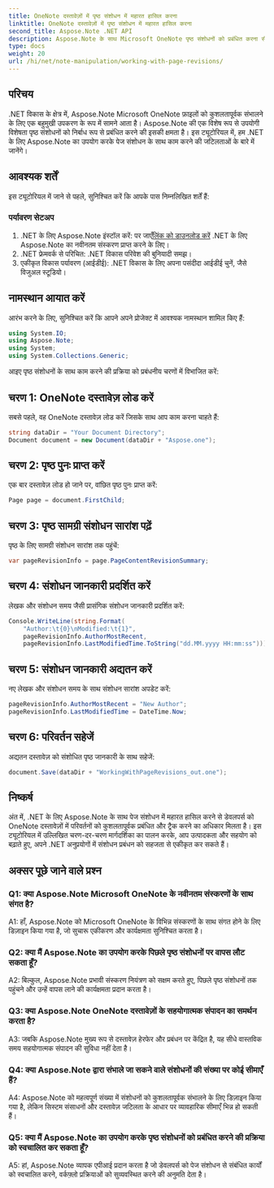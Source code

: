 ```yaml
---
title: OneNote दस्तावेज़ों में पृष्ठ संशोधन में महारत हासिल करना
linktitle: OneNote दस्तावेज़ों में पृष्ठ संशोधन में महारत हासिल करना
second_title: Aspose.Note .NET API
description: Aspose.Note के साथ Microsoft OneNote पृष्ठ संशोधनों को प्रबंधित करना सीखें। आपके .NET अनुप्रयोगों में निर्बाध एकीकरण और संस्करण नियंत्रण के लिए चरण-दर-चरण मार्गदर्शिका।
type: docs
weight: 20
url: /hi/net/note-manipulation/working-with-page-revisions/
---
```

## परिचय

.NET विकास के क्षेत्र में, Aspose.Note Microsoft OneNote फ़ाइलों को कुशलतापूर्वक संभालने के लिए एक बहुमुखी उपकरण के रूप में सामने आता है। Aspose.Note की एक विशेष रूप से उपयोगी विशेषता पृष्ठ संशोधनों को निर्बाध रूप से प्रबंधित करने की इसकी क्षमता है। इस ट्यूटोरियल में, हम .NET के लिए Aspose.Note का उपयोग करके पेज संशोधन के साथ काम करने की जटिलताओं के बारे में जानेंगे।

## आवश्यक शर्तें

इस ट्यूटोरियल में जाने से पहले, सुनिश्चित करें कि आपके पास निम्नलिखित शर्तें हैं:

### पर्यावरण सेटअप

1.  .NET के लिए Aspose.Note इंस्टॉल करें: पर जाएँ[लिंक को डाउनलोड करें](https://releases.aspose.com/note/net/) .NET के लिए Aspose.Note का नवीनतम संस्करण प्राप्त करने के लिए।
2. .NET फ्रेमवर्क से परिचित: .NET विकास परिवेश की बुनियादी समझ।
3. एकीकृत विकास पर्यावरण (आईडीई): .NET विकास के लिए अपना पसंदीदा आईडीई चुनें, जैसे विजुअल स्टूडियो।

## नामस्थान आयात करें

आरंभ करने के लिए, सुनिश्चित करें कि आपने अपने प्रोजेक्ट में आवश्यक नामस्थान शामिल किए हैं:

```csharp
using System.IO;
using Aspose.Note;
using System;
using System.Collections.Generic;
```

आइए पृष्ठ संशोधनों के साथ काम करने की प्रक्रिया को प्रबंधनीय चरणों में विभाजित करें:

## चरण 1: OneNote दस्तावेज़ लोड करें

सबसे पहले, वह OneNote दस्तावेज़ लोड करें जिसके साथ आप काम करना चाहते हैं:

```csharp
string dataDir = "Your Document Directory";
Document document = new Document(dataDir + "Aspose.one");
```

## चरण 2: पृष्ठ पुनः प्राप्त करें

एक बार दस्तावेज़ लोड हो जाने पर, वांछित पृष्ठ पुनः प्राप्त करें:

```csharp
Page page = document.FirstChild;
```

## चरण 3: पृष्ठ सामग्री संशोधन सारांश पढ़ें

पृष्ठ के लिए सामग्री संशोधन सारांश तक पहुंचें:

```csharp
var pageRevisionInfo = page.PageContentRevisionSummary;
```

## चरण 4: संशोधन जानकारी प्रदर्शित करें

लेखक और संशोधन समय जैसी प्रासंगिक संशोधन जानकारी प्रदर्शित करें:

```csharp
Console.WriteLine(string.Format(
    "Author:\t{0}\nModified:\t{1}",
    pageRevisionInfo.AuthorMostRecent,
    pageRevisionInfo.LastModifiedTime.ToString("dd.MM.yyyy HH:mm:ss")));
```

## चरण 5: संशोधन जानकारी अद्यतन करें

नए लेखक और संशोधन समय के साथ संशोधन सारांश अपडेट करें:

```csharp
pageRevisionInfo.AuthorMostRecent = "New Author";
pageRevisionInfo.LastModifiedTime = DateTime.Now;
```

## चरण 6: परिवर्तन सहेजें

अद्यतन दस्तावेज़ को संशोधित पृष्ठ जानकारी के साथ सहेजें:

```csharp
document.Save(dataDir + "WorkingWithPageRevisions_out.one");
```

## निष्कर्ष

अंत में, .NET के लिए Aspose.Note के साथ पेज संशोधन में महारत हासिल करने से डेवलपर्स को OneNote दस्तावेज़ों में परिवर्तनों को कुशलतापूर्वक प्रबंधित और ट्रैक करने का अधिकार मिलता है। इस ट्यूटोरियल में उल्लिखित चरण-दर-चरण मार्गदर्शिका का पालन करके, आप उत्पादकता और सहयोग को बढ़ाते हुए, अपने .NET अनुप्रयोगों में संशोधन प्रबंधन को सहजता से एकीकृत कर सकते हैं।

## अक्सर पूछे जाने वाले प्रश्न

### Q1: क्या Aspose.Note Microsoft OneNote के नवीनतम संस्करणों के साथ संगत है?

A1: हाँ, Aspose.Note को Microsoft OneNote के विभिन्न संस्करणों के साथ संगत होने के लिए डिज़ाइन किया गया है, जो सुचारू एकीकरण और कार्यक्षमता सुनिश्चित करता है।

### Q2: क्या मैं Aspose.Note का उपयोग करके पिछले पृष्ठ संशोधनों पर वापस लौट सकता हूँ?

A2: बिल्कुल, Aspose.Note प्रभावी संस्करण नियंत्रण को सक्षम करते हुए, पिछले पृष्ठ संशोधनों तक पहुंचने और उन्हें वापस लाने की कार्यक्षमता प्रदान करता है।

### Q3: क्या Aspose.Note OneNote दस्तावेज़ों के सहयोगात्मक संपादन का समर्थन करता है?

A3: जबकि Aspose.Note मुख्य रूप से दस्तावेज़ हेरफेर और प्रबंधन पर केंद्रित है, यह सीधे वास्तविक समय सहयोगात्मक संपादन की सुविधा नहीं देता है।

### Q4: क्या Aspose.Note द्वारा संभाले जा सकने वाले संशोधनों की संख्या पर कोई सीमाएँ हैं?

A4: Aspose.Note को महत्वपूर्ण संख्या में संशोधनों को कुशलतापूर्वक संभालने के लिए डिज़ाइन किया गया है, लेकिन सिस्टम संसाधनों और दस्तावेज़ जटिलता के आधार पर व्यावहारिक सीमाएँ भिन्न हो सकती हैं।

### Q5: क्या मैं Aspose.Note का उपयोग करके पृष्ठ संशोधनों को प्रबंधित करने की प्रक्रिया को स्वचालित कर सकता हूँ?

A5: हां, Aspose.Note व्यापक एपीआई प्रदान करता है जो डेवलपर्स को पेज संशोधन से संबंधित कार्यों को स्वचालित करने, वर्कफ़्लो प्रक्रियाओं को सुव्यवस्थित करने की अनुमति देता है।
